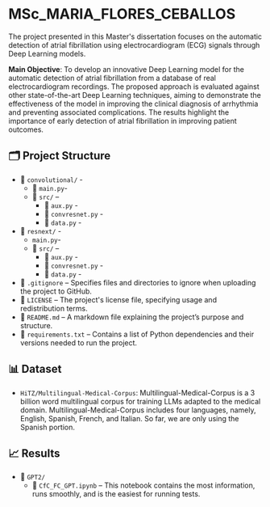 # MSc_MARIA_FLORES_CEBALLOS

The project presented in this Master's dissertation focuses on the automatic detection of atrial fibrillation using electrocardiogram (ECG) signals through Deep Learning models.

**Main Objective**: To develop an innovative Deep Learning model for the automatic detection of atrial fibrillation from a database of real electrocardiogram recordings. The proposed approach is evaluated against other state-of-the-art Deep Learning techniques, aiming to demonstrate the effectiveness of the model in improving the clinical diagnosis of arrhythmia and preventing associated complications. The results highlight the importance of early detection of atrial fibrillation in improving patient outcomes.

## 🗂️ **Project Structure**

- 📁 `convolutional/` - 
    - 📜 `main.py`- 
    - 📁 `src/` – 
        - 📜 `aux.py` - 
        - 📜 `convresnet.py` -
        - 📜 `data.py` -
- 📁 `resnext/` - 
    - `main.py`- 
    - 📁 `src/` – 
        - 📜 `aux.py` - 
        - 📜 `convresnet.py` -
        - 📜 `data.py` - 
- 📄 `.gitignore` – Specifies files and directories to ignore when uploading the project to GitHub.
- 📄 `LICENSE` – The project's license file, specifying usage and redistribution terms.
- 📄 `README.md` – A markdown file explaining the project’s purpose and structure.
- 📄 `requirements.txt` – Contains a list of Python dependencies and their versions needed to run the project.

## 📊 Dataset
- `HiTZ/Multilingual-Medical-Corpus`: Multilingual-Medical-Corpus is a 3 billion word multilingual corpus for training LLMs adapted to the medical domain. Multilingual-Medical-Corpus includes four languages, namely, English, Spanish, French, and Italian. So far, we are only using the Spanish portion.

## 📈 Results
- 📁 `GPT2/`
    - 📓 `CfC_FC_GPT.ipynb` – This notebook contains the most information, runs smoothly, and is the easiest for running tests.



